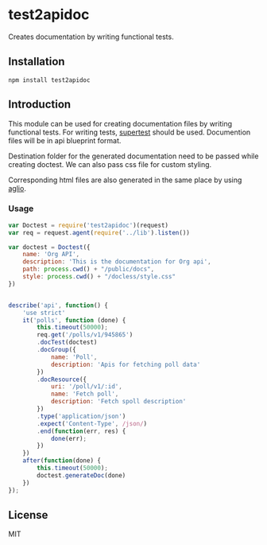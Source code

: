 # test2apidoc

Creates documentation by writing functional tests.


## Installation
`npm install test2apidoc`

## Introduction
This module can be used for creating documentation files by writing functional tests. For writing tests, 
[supertest](https://github.com/visionmedia/supertest) should be used. Documention files will be in api blueprint format.

Destination folder for the generated documentation need to be passed while creating doctest. We can also pass css file for custom styling.

Corresponding html files are also generated in the same place by using [aglio](https://github.com/danielgtaylor/aglio).

### Usage

```javascript
var Doctest = require('test2apidoc')(request)
var req = request.agent(require('../lib').listen())

var doctest = Doctest({
	name: 'Org API', 
	description: 'This is the documentation for Org api', 
	path: process.cwd() + "/public/docs",
	style: process.cwd() + "/docless/style.css"
})


describe('api', function() {
	'use strict'
	it('polls', function (done) {
		this.timeout(50000);
		req.get('/polls/v1/945865')
		.docTest(doctest)
		.docGroup({
			name: 'Poll',
			description: 'Apis for fetching poll data'
		})
		.docResource({
			uri: '/poll/v1/:id',
			name: 'Fetch poll',
			description: 'Fetch spoll description'
		})
		.type('application/json')
		.expect('Content-Type', /json/)
		.end(function(err, res) {
			done(err);
		})
	})
	after(function(done) {
		this.timeout(50000);
		doctest.generateDoc(done)
	})
});

```



## License

MIT